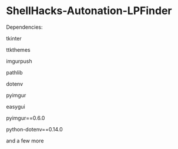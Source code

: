 # ShellHacks-Autonation-LPFinder

Dependencies:

tkinter

ttkthemes

imgurpush

pathlib

dotenv

pyimgur

easygui

pyimgur==0.6.0

python-dotenv==0.14.0

and a few more
